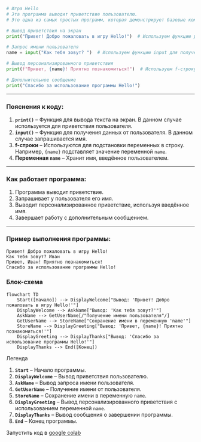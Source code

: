 ```python
# Игра Hello
# Эта программа выводит приветствие пользователю.
# Это одна из самых простых программ, которая демонстрирует базовые команды Python.

# Вывод приветствия на экран
print("Привет! Добро пожаловать в игру Hello!")  # Используем функцию print для вывода текста

# Запрос имени пользователя
name = input("Как тебя зовут? ")  # Используем функцию input для получения данных от пользователя

# Вывод персонализированного приветствия
print(f"Привет, {name}! Приятно познакомиться!")  # Используем f-строку для подстановки имени в текст

# Дополнительное сообщение
print("Спасибо за использование программы Hello!")
```

---

### **Пояснения к коду:**
1. **`print()`** – Функция для вывода текста на экран. В данном случае используется для приветствия пользователя.
2. **`input()`** – Функция для получения данных от пользователя. В данном случае запрашивается имя.
3. **f-строки** – Используются для подстановки переменных в строку. Например, `{name}` подставляет значение переменной `name`.
4. **Переменная `name`** – Хранит имя, введённое пользователем.

---

### **Как работает программа:**
1. Программа выводит приветствие.
2. Запрашивает у пользователя его имя.
3. Выводит персонализированное приветствие, используя введённое имя.
4. Завершает работу с дополнительным сообщением.

---

### **Пример выполнения программы:**
```
Привет! Добро пожаловать в игру Hello!
Как тебя зовут? Иван
Привет, Иван! Приятно познакомиться!
Спасибо за использование программы Hello!
```
### **Блок-схема**

```mermaid
flowchart TD
    Start([Начало]) --> DisplayWelcome["Вывод: 'Привет! Добро пожаловать в игру Hello!'"]
    DisplayWelcome --> AskName["Вывод: 'Как тебя зовут?'"]
    AskName --> GetUserName[/"Получение имени пользователя"/]
    GetUserName --> StoreName["Сохранение имени в переменную 'name'"]
    StoreName --> DisplayGreeting["Вывод: 'Привет, {name}! Приятно познакомиться!'"]
    DisplayGreeting --> DisplayThanks["Вывод: 'Спасибо за использование программы Hello!'"]
    DisplayThanks --> End([Конец])
```
Легенда
1. **`Start`** – Начало программы.
2. **`DisplayWelcome`** – Вывод приветствия пользователю.
3. **`AskName`** – Вывод запроса имени пользователя.
4. **`GetUserName`** – Получение имени от пользователя.
5. **`StoreName`** – Сохранение имени в переменную `name`.
6. **`DisplayGreeting`** – Вывод персонализированного приветствия с использованием переменной `name`.
7. **`DisplayThanks`** – Вывод сообщения о завершении программы.
8. **`End`** – Конец программы.

Запустить код в [google colab](https://colab.research.google.com/github/hypo69/101_python_computer_games_ru/blob/master/GAMES/HELLO/101bcg_ru_hello.ipynb)



